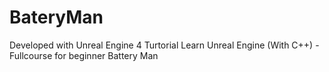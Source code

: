 # BateryMan

Developed with Unreal Engine 4
Turtorial Learn Unreal Engine (With C++) - Fullcourse for beginner Battery Man